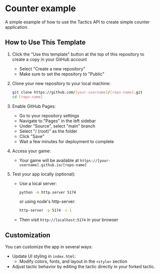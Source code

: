# Counter example

A simple example of how to use the Tactics API to create simple counter application.

## How to Use This Template

1. Click the "Use this template" button at the top of this repository to create a copy in your GitHub account
   - Select "Create a new repository"
   - Make sure to set the repository to "Public"

2. Clone your new repository to your local machine:
   ```bash
   git clone https://github.com/[your-username]/[repo-name].git
   cd [repo-name]
   ```

3. Enable GitHub Pages:
   - Go to your repository settings
   - Navigate to "Pages" in the left sidebar
   - Under "Source", select "main" branch
   - Select "/ (root)" as the folder
   - Click "Save"
   - Wait a few minutes for deployment to complete

4. Access your game:
   - Your game will be available at `https://[your-username].github.io/[repo-name]`

5. Test your app locally (optional):
   - Use a local server:
     ```bash
     python -m http.server 5174
     ```

     or using node's http-server:

     ```bash
     http-server -p 5174 -c-1
     ```
   - Then visit `http://localhost:5174` in your browser

## Customization

You can customize the app in several ways:

- Update UI styling in `index.html`:
  - Modify colors, fonts, and layout in the `<style>` section
- Adjust tactic behavior by editing the tactic directly in your forked tactic.
